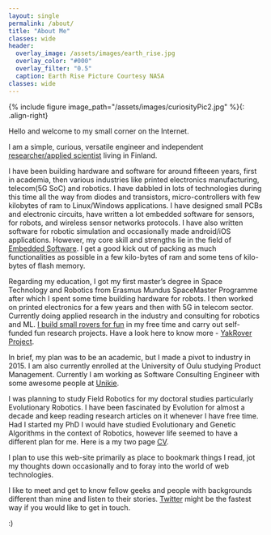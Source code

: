 ```yaml
---
layout: single
permalink: /about/
title: "About Me"
classes: wide
header:
  overlay_image: /assets/images/earth_rise.jpg
  overlay_color: "#000"
  overlay_filter: "0.5"
  caption: Earth Rise Picture Courtesy NASA
classes: wide
---
```


{% include figure image_path="/assets/images/curiosityPic2.jpg" %}{: .align-right}

Hello and welcome to my small corner on the Internet.

I am a simple, curious, versatile engineer and independent [researcher/applied scientist][IndependentScientist] living in Finland. 

I have been building hardware and software for around fifteeen years, first in academia, then various industries like printed electronics manufacturing, telecom(5G SoC) and robotics. I have dabbled in lots of technologies during this time all the way from diodes and transistors, micro-controllers with few kilobytes of ram to Linux/Windows applications. I have designed small PCBs and electronic circuits, have written a lot embedded software for sensors, for robots, and wireless sensor networks protocols. I have also written software for robotic simulation and occasionally made android/iOS applications. However, my core skill and strengths lie in the field of [Embedded Software][Embedded]. I get a good kick out of packing as much functionalities as possible in a few kilo-bytes of ram and some tens of kilo-bytes of flash memory.

Regarding my education, I got my first master’s degree in Space Technology and Robotics from Erasmus Mundus SpaceMaster Programme after which I spent some time building hardware for robots. I then worked on printed electronics for a few years and then with 5G in telecom sector. Currently doing applied research in the industry and consulting for robotics and ML. [I build small rovers for fun][NewHobbies] in my free time and carry out self-funded fun research projects. Have a look here to know more - [YakRover Project][YakRover].

In brief, my plan was to be an academic, but I made a pivot to industry in 2015. I am also currently enrolled at the University of Oulu studying Product Management. Currently I am working as Software Consulting Engineer with some awesome people at [Unikie][Unikie].

I was planning to study Field Robotics for my doctoral studies particularly Evolutionary Robotics. I have been fascinated by Evolution for almost a decade and keep reading research articles on it whenever I have free time. Had I started my PhD I would have studied Evolutionary and Genetic Algorithms in the context of Robotics, however life seemed to have a different plan for me. Here is a my two page [CV][Resume]. 

I plan to use this web-site primarily as place to bookmark things I read, jot my thoughts down occasionally and to foray into the world of web technologies.

I like to meet and get to know fellow geeks and people with backgrounds different than mine and listen to their stories. [Twitter][Twitter] might be the fastest way if you would like to get in touch.


:) 


[Twitter]: https://twitter.com/anurajenp
[Embedded]: https://en.wikipedia.org/wiki/Embedded_software 
[Unikie]: https://www.unikie.com/en/ 
[Resume]: /resume/
[NewHobbies]: /blog/some-new-hobbies/
[YakRover]: https://www.yakcollective.org/projects/yarg.html
[IndependentScientist]: https://en.wikipedia.org/wiki/Independent_scientist
